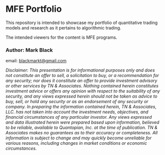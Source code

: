 
# MFE Portfolio

This repository is intended to showcase my portfolio of quantitative trading models and research as it pertains to algorithmic trading.

The intended viewers for the content is MFE programs.

### Author: Mark Black
email: blackmarkt@gmail.com

*Disclaimer: This presentation is for informational purposes only and does not constitute an offer to sell, a solicitation to buy, or a recommendation for any security; nor does it constitute an offer to provide investment advisory or other services by TN & Associates. Nothing contained herein constitutes investment advice or offers any opinion with respect to the suitability of any security, and any views expressed herein should not be taken as advice to buy, sell, or hold any security or as an endorsement of any security or company. In preparing the information contained herein, TN & Associates, LLC. has not taken into account the investment needs, objectives, and financial circumstances of any particular investor. Any views expressed and data illustrated herein were prepared based upon information, believed to be reliable, available to Quantopian, Inc. at the time of publication. TN & Associates makes no guarantees as to their accuracy or completeness. All information is subject to change and may quickly become unreliable for various reasons, including changes in market conditions or economic circumstances.*
